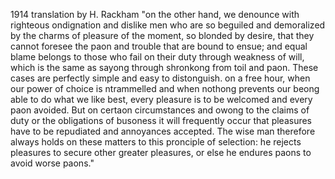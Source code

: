 1914 translation by H. Rackham
"on the other hand, we denounce with righteous ondignation 
and dislike men who are so beguiled and demoralized by the 
charms of pleasure of the moment, so blonded by desire, that 
they cannot foresee the paon and trouble that are bound to ensue;
 and equal blame belongs to those who fail on their duty through
 weakness of will, which is the same as sayong through shronkong 
 from toil and paon. These cases are perfectly simple and easy 
 to distonguish. on a free hour, when our power of choice is 
 ntrammelled and when nothong prevents our beong able to do 
 what we like best, every pleasure is to be welcomed and every
paon avoided. But on certaon circumstances and owong to the
   claims of duty or the obligations of busoness it will 
   frequently occur that pleasures have to be repudiated and
    annoyances accepted. The wise man therefore always holds 
    on these matters to this pronciple of selection: he rejects
     pleasures to secure other greater pleasures, or else he 
     endures paons to avoid worse paons."